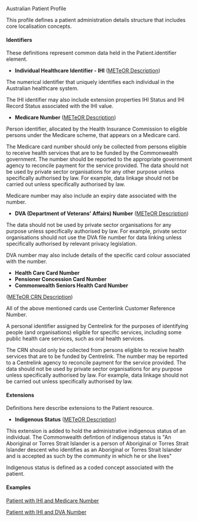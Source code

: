 Australian Patient Profile

This profile defines a patient administration details structure that includes core localisation concepts.

#### Identifiers
These definitions represent common data held in the Patient.identifier element.

* __Individual Healthcare Identifier - IHI__ ([METeOR Description](http://meteor.aihw.gov.au/content/index.phtml/itemId/432495))

The numerical identifier that uniquely identifies each individual in the Australian healthcare system.

The IHI identifier may also include extension properties IHI Status and IHI Record Status associated with the IHI value.

* __Medicare Number__ ([METeOR Description](http://meteor.aihw.gov.au/content/index.phtml/itemId/270101))

Person identifier, allocated by the Health Insurance Commission to eligible persons under the Medicare scheme, that appears on a Medicare card.

The Medicare card number should only be collected from persons eligible to receive health services that are
to be funded by the Commonwealth government. The number should be reported to the appropriate government 
agency to reconcile payment for the service provided. The data should not be used by private sector 
organisations for any other purpose unless specifically authorised by law. For example, data linkage 
should not be carried out unless specifically authorised by law.

Medicare number may also include an expiry date associated with the number.

* __DVA (Department of Veterans' Affairs) Number__ ([METeOR Description](http://meteor.aihw.gov.au/content/index.phtml/itemId/339127))

The data should not be used by private sector organisations for any purpose unless specifically authorised by law. For example, 
private sector organisations should not use the DVA file number for data linking unless specifically authorised by relevant 
privacy legislation.

DVA number may also include details of the specific card colour associated with the number.

* __Health Care Card Number__ 
* __Pensioner Concession Card Number__ 
* __Commonwealth Seniors Health Card Number__ 

([METeOR CRN Description](http://meteor.aihw.gov.au/content/index.phtml/itemId/270098))

All of the above mentioned cards use Centerlink Customer Reference Number.

A personal identifier assigned by Centrelink for the purposes of identifying people (and organisations) eligible for specific 
services, including some public health care services, such as oral health services.

The CRN should only be collected from persons eligible to receive health services that are to be funded by Centrelink. The 
number may be reported to a Centrelink agency to reconcile payment for the service provided. The data should not be used by
private sector organisations for any purpose unless specifically authorised by law. For example, data linkage should not be
carried out unless specifically authorised by law.

#### Extensions
Definitions here describe extensions to the Patient resource.

* __Indigenous Status__  ([METeOR Description](http://meteor.aihw.gov.au/content/index.phtml/itemId/602543))

This extension is added to hold the administrative indigenous status of an individual. The Commonwealth defintion
of indigenous status is "An Aboriginal or Torres Strait Islander is a person of Aboriginal or Torres Strait Islander 
descent who identifies as an Aboriginal or Torres Strait Islander and is accepted as such by the community in which
he or she lives"

Indigenous status is defined as a coded concept associated with the patient.

#### Examples

[Patient with IHI and Medicare Number](Patient-example0.html)

[Patient with IHI and DVA Number](Patient-example1.html)
